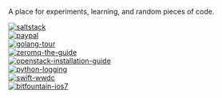 A place for experiments, learning, and random pieces of code.

[![saltstack](http://img.shields.io/badge/saltstack-25.41%25_(47/185)-orange.svg?style=flat)](https://github.com/jasonkeene/playground/blob/master/saltstack/progress.md)  
[![paypal](http://img.shields.io/badge/paypal-0%25_(0/11)-red.svg?style=flat)](https://github.com/jasonkeene/playground/blob/master/paypal/progress.md)  
[![golang-tour](http://img.shields.io/badge/golang--tour-13.51%25_(10/74)-red.svg?style=flat)](https://github.com/jasonkeene/playground/blob/master/golang-tour/progress.md)  
[![zeromq-the-guide](http://img.shields.io/badge/zeromq--the--guide-14.8%25_(41/277)-red.svg?style=flat)](https://github.com/jasonkeene/playground/blob/master/zeromq-the-guide/progress.md)  
[![openstack-installation-guide](http://img.shields.io/badge/openstack--installation--guide-8.6%25_(8/93)-red.svg?style=flat)](https://github.com/jasonkeene/playground/blob/master/openstack-installation-guide/progress.md)  
[![python-logging](http://img.shields.io/badge/python--logging-48.31%25_(43/89)-yellow.svg?style=flat)](https://github.com/jasonkeene/playground/blob/master/python-logging/progress.md)  
[![swift-wwdc](http://img.shields.io/badge/swift--wwdc-0%25_(0/5)-red.svg?style=flat)](https://github.com/jasonkeene/playground/blob/master/swift-wwdc/progress.md)  
[![bitfountain-ios7](http://img.shields.io/badge/bitfountain--ios7-19.59%25_(106/541)-orange.svg?style=flat)](https://github.com/jasonkeene/playground/blob/master/bitfountain-ios7/progress.md)

